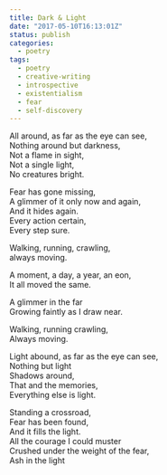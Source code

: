 ```yaml
---
title: Dark & Light
date: "2017-05-10T16:13:01Z"
status: publish
categories:
  - poetry
tags:
  - poetry
  - creative-writing
  - introspective
  - existentialism
  - fear
  - self-discovery
---
```


All around, as far as the eye can see,\
Nothing around but darkness,\
Not a flame in sight,\
Not a single light,\
No creatures bright.

Fear has gone missing,\
A glimmer of it only now and again,\
And it hides again.\
Every action certain,\
Every step sure.

Walking, running, crawling, \
always moving.

A moment, a day, a year, an eon,\
It all moved the same.

A glimmer in the far\
Growing faintly as I draw near.

Walking, running crawling,\
Always moving.

Light abound, as far as the eye can see,\
Nothing but light\
Shadows around,\
That and the memories,\
Everything else is light.

Standing a crossroad,\
Fear has been found,\
And it fills the light.\
All the courage I could muster\
Crushed under the weight of the fear,\
Ash in the light
